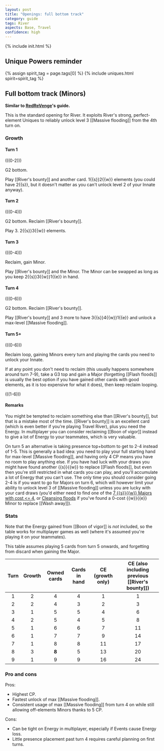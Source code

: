 ```yaml
---  
layout: post  
title: "Openings: full bottom track"  
category: guide  
tags: River
aspects: Base, Travel
confidence: high
---
```

{% include init.html %}

## Unique Powers reminder

{% assign spirit_tag = page.tags[0] %}
{% include uniques.html spirit=spirit_tag %}


## Full bottom track (Minors)

**Similar to [RedReVenge](https://youtube.com/channel/UCdVLtmFObyfW9-ADPXaSrSg)'s guide.**


This is the standard opening for River. It exploits River's strong, perfect-element Uniques to reliably unlock level 3 [[Massive flooding]] from the 4th turn on.

### Growth

#### Turn 1

(((0-2)))

G2 bottom. 

Play [[River's bounty]] and another card. 1{{s}}2{{w}} elements (you could have 2{{s}}, but it doesn't matter as you can't unlock level 2 of your Innate anyway).

#### Turn 2

(((0-4)))

G2 bottom. Reclaim [[River's bounty]].

Play 3. 2{{s}}3{{w}} elements.

#### Turn 3

(((0-4)))

Reclaim, gain Minor.

Play [[River's bounty]] and the Minor. The Minor can be swapped as long as you keep 2{{s}}3{{w}}1{{e}} in hand.

#### Turn 4

(((0-6)))

G2 bottom. Reclaim [[River's bounty]].

Play [[River's bounty]] and 3 more to have 3{{s}}4{{w}}1{{e}} and unlock a max-level [[Massive flooding]]. 

#### Turn 5+

(((0-6)))

Reclaim loop, gaining Minors every turn and playing the cards you need to unlock your Innate.

If at any point you don't need to reclaim (this usually happens somewhere around turn 7-9), take a G3 top and gain a Major (forgetting [[Flash floods]] is usually the best option if you have gained other cards with good elements, as it is too expensive for what it does), then keep reclaim looping.

(((1-6)))


#### Remarks

You might be tempted to reclaim something else than [[River's bounty]], but that is a mistake most of the time. [[River's bounty]] is an excellent card (which is even better if you're playing Travel River), plus you need the Energy. In multiplayer you can consider reclaiming [[Boon of vigor]] instead to give a lot of Energy to your teammates, which is very valuable.

On turn 5 an alternative is taking presence top+bottom to get to 2-4 instead of 1-5. This is generally a bad idea: you need to play your full starting hand for max-level [[Massive flooding]], and having only 4 CP means you have no room to play anything else. If you have had luck with your draws you might have found another {{s}}{{w}} to replace [[Flash floods]], but even then you're still restricted in what cards you can play, and you'll accumulate a lot of Energy that you can't use. The only time you should consider going 2-4 is if you want to go for Majors on turn 6, which will however limit your ability to unlock level 3 of [[Massive flooding]] unless you are lucky with your card draws (you'd either need to find one of the [7 {{s}}{{w}} Majors with cost <= 4](https://sick.oberien.de/?query=Type%3AMajor%2C%20elements%3ASun%2Cwater%2C%20cost%3A%3C%3D4), or [Cleansing floods](https://sick.oberien.de/?query=Cleansing) if you've found a 0-cost {{w}}{{e}} Minor to replace [[Wash away]]).

### Stats

Note that the Energy gained from [[Boon of vigor]] is _not_ included, so the table works for multiplayer games as well (where it's assumed you're playing it on your teammates).

This table assumes playing 5 cards from turn 5 onwards, and forgetting from discard when gaining the Major.

Turn | Growth | Owned cards | Cards in hand | CE (growth only) | CE (also including previous [[River's bounty]])
:--: | :--: | :--: | :--: |  :--: | :--:
1 | 2 |   4   |  4  |  1 |  1
2 | 2 |   4   |  3  |  2 |  3
3 | 1 |   5   |  5  |  4 |  6
4 | 2 |   5   |  4  |  5 |  8
5 | 1 |   6   |  6  |  7 | 11
6 | 1 |   7   |  7  |  9 | 14
7 | 1 |   8   |  8  | 11 | 17
8 | 3 | **8** |  5  | 13 | 20
9 | 1 |   9   |  9  | 16 | 24



### Pro and cons

Pros:
 - Highest CP.
 - Fastest unlock of max [[Massive flooding]].
 - Consistent usage of max [[Massive flooding]] from turn 4 on while still allowing off-elements Minors thanks to 5 CP.

Cons:
- Can be tight on Energy in multiplayer, especially if Events cause Energy loss.
- Little presence placement past turn 4 requires careful planning on first turns.
